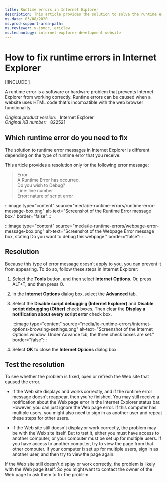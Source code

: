 ```yaml
---
title: Runtime errors in Internet Explorer
description: This article provides the solution to solve the runtime errors that occur in Internet Explorer.
ms.date: 03/08/2020
ms.prod-support-area-path: 
ms.reviewer: v-jomcc, ericlaw
ms.technology: internet-explorer-development-website
---
```

# How to fix runtime errors in Internet Explorer

[!INCLUDE [](../includes/browsers-important.md)]

A runtime error is a software or hardware problem that prevents Internet Explorer from working correctly. Runtime errors can be caused when a website uses HTML code that's incompatible with the web browser functionality.

_Original product version:_ &nbsp; Internet Explorer  
_Original KB number:_ &nbsp; 822521

## Which runtime error do you need to fix

The solution to runtime error messages in Internet Explorer is different depending on the type of runtime error that you receive.

This article provides a resolution only for the following error message:

> Error  
> A Runtime Error has occurred.  
> Do you wish to Debug?  
> Line: line number  
> Error: nature of script error

:::image type="content" source="media/ie-runtime-errors/runtime-error-message-box.png" alt-text="Screenshot of the Runtime Error message box." border="false":::

:::image type="content" source="media/ie-runtime-errors/webpage-error-message-box.png" alt-text="Screenshot of the Webpage Error message box, stating Do you want to debug this webpage." border="false":::

## Resolution

Because this type of error message doesn't apply to you, you can prevent it from appearing. To do so, follow these steps in Internet Explorer:

1. Select the **Tools** button, and then select **Internet Options**. Or, press ALT+T, and then press O.

2. In the **Internet Options** dialog box, select the **Advanced** tab.

3. Select the **Disable script debugging (Internet Explorer)** and **Disable script debugging (Other)** check boxes. Then clear the **Display a notification about every script error** check box.

   :::image type="content" source="media/ie-runtime-errors/internet-options-browsing-settings.png" alt-text="Screenshot of the Internet Options window. Under Advance tab, the three check boxes are set." border="false":::

4. Select **OK** to close the **Internet Options** dialog box.

## Test the resolution

To see whether the problem is fixed, open or refresh the Web site that caused the error.

- If the Web site displays and works correctly, and if the runtime error message doesn't reappear, then you're finished. You may still receive a notification about the Web page error in the Internet Explorer status bar. However, you can just ignore the Web page error. If this computer has multiple users, you might also need to sign in as another user and repeat these steps for other users.

- If the Web site still doesn't display or work correctly, the problem may be with the Web site itself. But to test it, either you must have access to another computer, or your computer must be set up for multiple users. If you have access to another computer, try to view the page from that other computer. If your computer is set up for multiple users, sign in as another user, and then try to view the page again.

If the Web site still doesn't display or work correctly, the problem is likely with the Web page itself. So you might want to contact the owner of the Web page to ask them to fix the problem.
